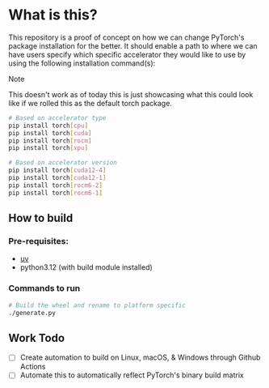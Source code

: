 # What is this?

This repository is a proof of concept on how we can change PyTorch's package installation
for the better. It should enable a path to where we can have users specify which
specific accelerator they would like to use by using the following installation command(s):

> [!NOTE]
> This doesn't work as of today this is just showcasing what this could look like if we rolled
> this as the default torch package.

```bash
# Based on accelerator type
pip install torch[cpu]
pip install torch[cuda]
pip install torch[rocm]
pip install torch[xpu]

# Based on accelerator version
pip install torch[cuda12-4]
pip install torch[cuda12-1]
pip install torch[rocm6-2]
pip install torch[rocm6-1]
```

## How to build

### Pre-requisites:
* [uv](https://github.com/astral-sh/uv)
* python3.12 (with build module installed)

### Commands to run

```bash
# Build the wheel and rename to platform specific
./generate.py
```

## Work Todo
- [ ] Create automation to build on Linux, macOS, & Windows through Github Actions
- [ ] Automate this to automatically reflect PyTorch's binary build matrix

